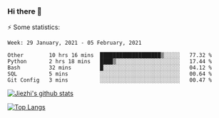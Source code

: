### Hi there 👋

⚡ Some statistics:

<!--START_SECTION:waka-->
```text
Week: 29 January, 2021 - 05 February, 2021

Other        10 hrs 16 mins  ███████████████████▒░░░░░   77.32 % 
Python       2 hrs 18 mins   ████▒░░░░░░░░░░░░░░░░░░░░   17.44 % 
Bash         32 mins         █░░░░░░░░░░░░░░░░░░░░░░░░   04.12 % 
SQL          5 mins          ░░░░░░░░░░░░░░░░░░░░░░░░░   00.64 % 
Git Config   3 mins          ░░░░░░░░░░░░░░░░░░░░░░░░░   00.47 % 
```
<!--END_SECTION:waka-->

[![Jiezhi's github stats](https://github-readme-stats.vercel.app/api?username=Jiezhi&show_icons=true)](https://github.com/Jiezhi/github-readme-stats)

[![Top Langs](https://github-readme-stats.vercel.app/api/top-langs/?username=Jiezhi&hide=javascript,html)](https://github.com/Jiezhi/github-readme-stats)
<!--
**Jiezhi/Jiezhi** is a ✨ _special_ ✨ repository because its `README.md` (this file) appears on your GitHub profile.

Here are some ideas to get you started:

- 🔭 I’m currently working on ...
- 🌱 I’m currently learning ...
- 👯 I’m looking to collaborate on ...
- 🤔 I’m looking for help with ...
- 💬 Ask me about ...
- 📫 How to reach me: ...
- 😄 Pronouns: ...
- ⚡ Fun fact: ...
-->

